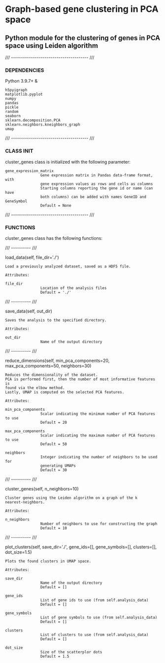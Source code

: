 # Graph-based gene clustering in PCA space
## Python module for the clustering of genes in PCA space using Leiden algorithm

/// --------------------------------------- ///

### DEPENDENCIES

Python 3.9.7+ &

	h5pyigraph
	matplotlib.pyplot
	numpy
	pandas
	pickle
	random
	seaborn
	sklearn.decomposition.PCA
	sklearn.neighbors.kneighbors_graph
	umap

/// --------------------------------------- ///

### CLASS INIT

cluster_genes class is initialized with the following parameter:

	gene_expression_matrix
					Gene expression matrix in Pandas data-frame format, with
					gene expression values as rows and cells as columns
					Starting columns reporting the gene id or name (can have
					both columns) can be added with names GeneID and GeneSymbol
					Default = None

/// --------------------------------------- ///

### FUNCTIONS

cluster_genes class has the following functions:

/// ---------- ///

load_data(self, file_dir='./')

	Load a previously analyzed dataset, saved as a HDF5 file.

	Attributes:

	file_dir
					Location of the analysis files
					Default = './'

/// ---------- ///

save_data(self, out_dir)

	Saves the analysis to the specified directory.

	Attributes:

	out_dir
					Name of the output directory

/// ---------- ///

reduce_dimensions(self, min_pca_components=20, max_pca_components=50, neighbors=30)

	Reduces the dimensionality of the dataset.
	PCA is performed first, then the number of most informative features is
	found via the elbow method.
	Lastly, UMAP is computed on the selected PCA features.

	Attributes:

	min_pca_components
					Scalar indicating the minimum number of PCA features to use
					Default = 20

	max_pca_components
					Scalar indicating the maximum number of PCA features to use
					Default = 50

	neighbors
					Integer indicating the number of neighbors to be used for
					generating UMAPs
					Default = 30

/// ---------- ///

cluster_genes(self, n_neighbors=10)

	Cluster genes using the Leiden algorithm on a graph of the k
	nearest-neighbors.

	Attributes:

	n_neighbors
					Number of neighbors to use for constructing the graph
					Default = 10

/// ---------- ///

plot_clusters(self, save_dir='./', gene_ids=[], gene_symbols=[], clusters=[], dot_size=1.5)

	Plots the found clusters in UMAP space.

	Attributes:

	save_dir
					Name of the output directory
					Default = []

	gene_ids
					List of gene ids to use (from self.analysis_data)
					Default = []

	gene_symbols
					List of gene symbols to use (from self.analysis_data)
					Default = []

	clusters
					List of clusters to use (from self.analysis_data)
					Default = []

	dot_size
					Size of the scatterplor dots
					Default = 1.5
